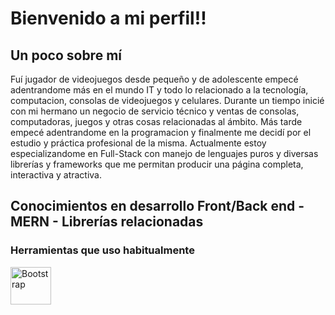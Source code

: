 # Bienvenido a mi perfil!! 
## Un poco sobre mí

Fuí jugador de videojuegos desde pequeño y de adolescente empecé adentrandome más en el mundo IT y todo lo relacionado a la tecnología, computacion, consolas de videojuegos y celulares. Durante un tiempo inicié con mi hermano un negocio de servicio técnico y ventas de consolas, computadoras, juegos y otras cosas relacionadas al ámbito. Más tarde empecé adentrandome en la programacion y finalmente me decidí por el estudio y práctica profesional de la misma. Actualmente estoy especializandome en Full-Stack con manejo de lenguajes puros y diversas librerías y frameworks que me permitan producir una página completa, interactiva y atractiva.

## Conocimientos en desarrollo Front/Back end - MERN - Librerías relacionadas
### Herramientas que uso habitualmente
<img src="https://getbootstrap.com/docs/5.3/assets/brand/bootstrap-logo-shadow.png" width="65" height="60" alt="Bootstrap">
